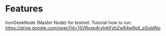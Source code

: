 # Features

IronGeekNode (Master Node) for testnet.
Tutorial how to run: https://drive.google.com/open?id=1SVRoxp4rvhAlFzhZwR4wRpll_pSutdNo
